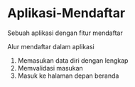 # Aplikasi-Mendaftar
Sebuah aplikasi dengan fitur mendaftar

Alur mendaftar dalam aplikasi
1. Memasukan data diri dengan lengkap
2. Memvalidasi masukan
3. Masuk ke halaman depan beranda
